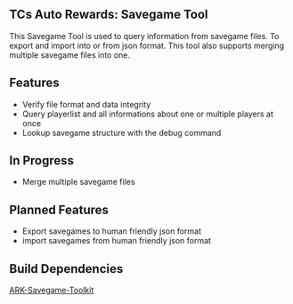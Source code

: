 ## TCs Auto Rewards: Savegame Tool
This Savegame Tool is used to query information from savegame files.
To export and import into or from json format.
This tool also supports merging multiple savegame files into one.

## Features
- Verify file format and data integrity
- Query playerlist and all informations about one or multiple players at once
- Lookup savegame structure with the debug command

## In Progress
- Merge multiple savegame files

## Planned Features
- Export savegames to human friendly json format
- import savegames from human friendly json format

## Build Dependencies
[ARK-Savegame-Toolkit](https://github.com/Qowyn/ark-savegame-toolkit "ARK-Savegame-Toolkit")
